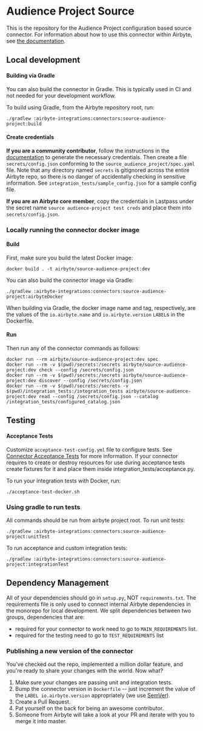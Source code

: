 # Audience Project Source

This is the repository for the Audience Project configuration based source connector.
For information about how to use this connector within Airbyte, see [the documentation](https://docs.airbyte.com/integrations/sources/audience-project).

## Local development

#### Building via Gradle
You can also build the connector in Gradle. This is typically used in CI and not needed for your development workflow.

To build using Gradle, from the Airbyte repository root, run:
```
./gradlew :airbyte-integrations:connectors:source-audience-project:build
```

#### Create credentials
**If you are a community contributor**, follow the instructions in the [documentation](https://docs.airbyte.com/integrations/sources/audience-project)
to generate the necessary credentials. Then create a file `secrets/config.json` conforming to the `source_audience_project/spec.yaml` file.
Note that any directory named `secrets` is gitignored across the entire Airbyte repo, so there is no danger of accidentally checking in sensitive information.
See `integration_tests/sample_config.json` for a sample config file.

**If you are an Airbyte core member**, copy the credentials in Lastpass under the secret name `source audience-project test creds`
and place them into `secrets/config.json`.

### Locally running the connector docker image

#### Build
First, make sure you build the latest Docker image:
```
docker build . -t airbyte/source-audience-project:dev
```

You can also build the connector image via Gradle:
```
./gradlew :airbyte-integrations:connectors:source-audience-project:airbyteDocker
```
When building via Gradle, the docker image name and tag, respectively, are the values of the `io.airbyte.name` and `io.airbyte.version` `LABEL`s in
the Dockerfile.

#### Run
Then run any of the connector commands as follows:
```
docker run --rm airbyte/source-audience-project:dev spec
docker run --rm -v $(pwd)/secrets:/secrets airbyte/source-audience-project:dev check --config /secrets/config.json
docker run --rm -v $(pwd)/secrets:/secrets airbyte/source-audience-project:dev discover --config /secrets/config.json
docker run --rm -v $(pwd)/secrets:/secrets -v $(pwd)/integration_tests:/integration_tests airbyte/source-audience-project:dev read --config /secrets/config.json --catalog /integration_tests/configured_catalog.json
```
## Testing

#### Acceptance Tests
Customize `acceptance-test-config.yml` file to configure tests. See [Connector Acceptance Tests](https://docs.airbyte.com/connector-development/testing-connectors/connector-acceptance-tests-reference) for more information.
If your connector requires to create or destroy resources for use during acceptance tests create fixtures for it and place them inside integration_tests/acceptance.py.

To run your integration tests with Docker, run:
```
./acceptance-test-docker.sh
```

### Using gradle to run tests
All commands should be run from airbyte project root.
To run unit tests:
```
./gradlew :airbyte-integrations:connectors:source-audience-project:unitTest
```
To run acceptance and custom integration tests:
```
./gradlew :airbyte-integrations:connectors:source-audience-project:integrationTest
```

## Dependency Management
All of your dependencies should go in `setup.py`, NOT `requirements.txt`. The requirements file is only used to connect internal Airbyte dependencies in the monorepo for local development.
We split dependencies between two groups, dependencies that are:
* required for your connector to work need to go to `MAIN_REQUIREMENTS` list.
* required for the testing need to go to `TEST_REQUIREMENTS` list

### Publishing a new version of the connector
You've checked out the repo, implemented a million dollar feature, and you're ready to share your changes with the world. Now what?
1. Make sure your changes are passing unit and integration tests.
1. Bump the connector version in `Dockerfile` -- just increment the value of the `LABEL io.airbyte.version` appropriately (we use [SemVer](https://semver.org/)).
1. Create a Pull Request.
1. Pat yourself on the back for being an awesome contributor.
1. Someone from Airbyte will take a look at your PR and iterate with you to merge it into master.
